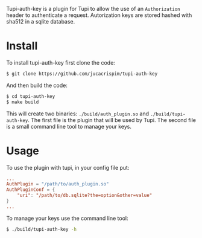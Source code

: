 Tupi-auth-key is a plugin for Tupi to allow the use of an ``Authorization``
header to authenticate a request. Autorization keys are stored hashed with
sha512 in a sqlite database.

Install
=======

To install tupi-auth-key first clone the code:

```sh
$ git clone https://github.com/jucacrispim/tupi-auth-key
```

And then build the code:

```sh
$ cd tupi-auth-key
$ make build
```

This will create two binaries: ``./build/auth_plugin.so`` and ``./build/tupi-auth-key``.
The first file is the plugin that will be used by Tupi. The second file is a small
command line tool to manage your keys.

Usage
=====

To use the plugin with tupi, in  your config file put:

```toml
...
AuthPlugin = "/path/to/auth_plugin.so"
AuthPluginConf = {
    "uri": "/path/to/db.sqlite?the=option&other=value"
}
...
```

To manage your keys use the command line tool:

```sh
$ ./build/tupi-auth-key -h
```
